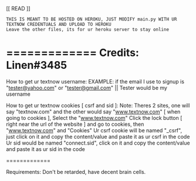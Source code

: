 [[    READ    ]]

    THIS IS MEANT TO BE HOSTED ON HEROKU, JUST MODIFY main.py WITH UR TEXTNOW CREDENTUALS AND UPLOAD TO HEROKU
    Leave the other files, its for ur heroku server to stay online
=============
Credits: Linen#3485
=============

How to get ur textnow username:
    EXAMPLE: if the email I use to signup is "tester@yahoo.com" or "tester@gmail.com" || Tester would be my username

How to get ur textnow cookies [ csrf and sid ]:
    Note: Theres 2 sites, one will say "textnow.com" and the other would say "www.textnow.com" [ when going to cookies ], Select the "www.textnow.com"
    Click the lock button [ right near the url of the website ] and go to cookies, then "www.textnow.com" and "Cookies"
    Ur csrf cookie will be named "_csrf", just click on it and copy the content/value and paste it as ur csrf in the code
    Ur sid would be named "connect.sid", click on it and copy the content/value and paste it as ur sid in the code

=============

Requirements: Don't be retarded, have decent brain cells.
